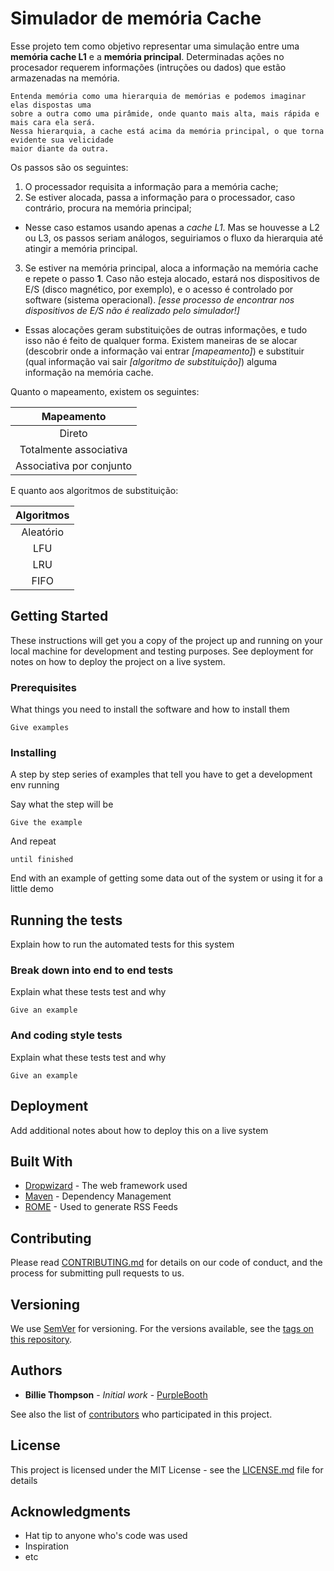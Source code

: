 # Simulador de memória Cache

Esse projeto tem como objetivo representar uma simulação entre uma **memória cache L1** e a **memória principal**.
Determinadas ações no procesador requerem informações (intruções ou dados) que estão armazenadas na memória. 

```
Entenda memória como uma hierarquia de memórias e podemos imaginar elas dispostas uma 
sobre a outra como uma pirâmide, onde quanto mais alta, mais rápida e mais cara ela será. 
Nessa hierarquia, a cache está acima da memória principal, o que torna evidente sua velicidade 
maior diante da outra.
```
Os passos são os seguintes:

1. O processador requisita a informação para a memória cache;
2. Se estiver alocada, passa a informação para o processador, caso contrário, procura na memória principal;
  * Nesse caso estamos usando apenas a *cache L1*. Mas se houvesse a L2 ou L3, os passos seriam análogos, seguiriamos o fluxo da hierarquia até atingir a memória principal.
3. Se estiver na memória principal, aloca a informação na memória cache e repete o passo **1**. Caso não esteja alocado, estará nos dispositivos de E/S (disco magnético, por exemplo), e o acesso é controlado por software (sistema operacional). *[esse processo de encontrar nos dispositivos de E/S não é realizado pelo simulador!]*

+ Essas alocações geram substituições de outras informações, e tudo isso não é feito de qualquer forma. Existem maneiras de se alocar (descobrir onde a informação vai entrar *[mapeamento]*) e substituir (qual informação vai sair *[algoritmo de substituição]*) alguma informação na memória cache.

Quanto o mapeamento, existem os seguintes:

| Mapeamento               |
|:------------------------:|
| Direto                   |
| Totalmente associativa   |
| Associativa por conjunto |

E quanto aos algoritmos de substituição:

| Algoritmos   |
|:------------:|
| Aleatório    |
| LFU          |
| LRU          |
| FIFO         |

## Getting Started

These instructions will get you a copy of the project up and running on your local machine for development and testing purposes. See deployment for notes on how to deploy the project on a live system.

### Prerequisites

What things you need to install the software and how to install them

```
Give examples
```

### Installing

A step by step series of examples that tell you have to get a development env running

Say what the step will be

```
Give the example
```

And repeat

```
until finished
```

End with an example of getting some data out of the system or using it for a little demo

## Running the tests

Explain how to run the automated tests for this system

### Break down into end to end tests

Explain what these tests test and why

```
Give an example
```

### And coding style tests

Explain what these tests test and why

```
Give an example
```

## Deployment

Add additional notes about how to deploy this on a live system

## Built With

* [Dropwizard](http://www.dropwizard.io/1.0.2/docs/) - The web framework used
* [Maven](https://maven.apache.org/) - Dependency Management
* [ROME](https://rometools.github.io/rome/) - Used to generate RSS Feeds

## Contributing

Please read [CONTRIBUTING.md](https://gist.github.com/PurpleBooth/b24679402957c63ec426) for details on our code of conduct, and the process for submitting pull requests to us.

## Versioning

We use [SemVer](http://semver.org/) for versioning. For the versions available, see the [tags on this repository](https://github.com/your/project/tags). 

## Authors

* **Billie Thompson** - *Initial work* - [PurpleBooth](https://github.com/PurpleBooth)

See also the list of [contributors](https://github.com/your/project/contributors) who participated in this project.

## License

This project is licensed under the MIT License - see the [LICENSE.md](LICENSE.md) file for details

## Acknowledgments

* Hat tip to anyone who's code was used
* Inspiration
* etc

